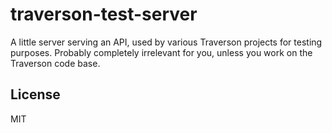 traverson-test-server
=====================

A little server serving an API, used by various Traverson projects for testing purposes. Probably completely irrelevant for you, unless you work on the Traverson code base.

License
-------

MIT
